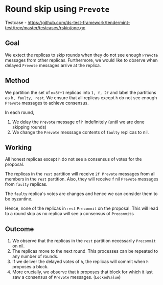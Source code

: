 # Round skip using `Prevote`

Testcase - https://github.com/ds-test-framework/tendermint-test/tree/master/testcases/rskip/one.go

## Goal

We extect the replicas to skip rounds when they do not see enough `Prevote` messages from other replicas. Furthermore, we would like to observe when delayed `Prevote` messages arrive at the replica.

## Method

We partition the set of `n=3f+1` replicas into `1, f, 2f` and label the partitions as `h, faulty, rest`. We ensure that all replicas except `h` do not see enough `Prevote` messages to achieve consensus.

In each round,

1. We delay the `Prevote` message of `h` indefinitely (until we are done skipping rounds)
2. We change the `Prevote` messsage contents of `faulty` replicas to nil.

## Working

All honest replicas except `h` do not see a consensus of votes for the proposal.

The replicas in the `rest` partition will receive `2f Prevote` messages from all members in the `rest` partition. Also, they will receive `f` nil `Prevote` messages from `faulty` replicas.

The `faulty` replica's votes are changes and hence we can consider them to be byzantine.

Hence, none of the replicas in `rest` `Precommit` on the proposal. This will lead to a round skip as no replica will see a consensus of `Precommit`s

## Outcome

1. We observe that the replicas in the `rest` partition necessarily `Precommit` on nil.
2. The replicas move to the next round. This processes can be repeated to any number of rounds.
3. If we deliver the delayed votes of `h`, the replicas will commit when `h` proposes a block.
4. More crucially, we observe that `h` proposes that block for which it last saw a consensus of `Prevote` messages. (`LockedValue`)

